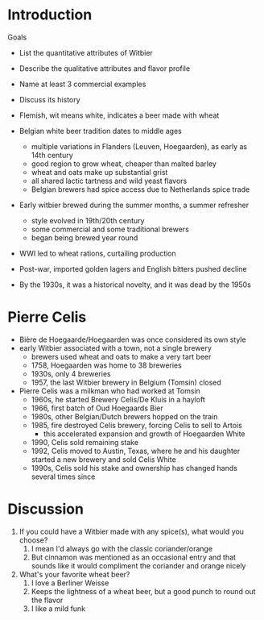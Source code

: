 # Introduction
Goals
* List the quantitative attributes of Witbier
* Describe the qualitative attributes and flavor profile
* Name at least 3 commercial examples
* Discuss its history

* Flemish, wit means white, indicates a beer made with wheat
* Belgian white beer tradition dates to middle ages
	* multiple variations in Flanders (Leuven, Hoegaarden), as early as 14th century
	* good region to grow wheat, cheaper than malted barley
	* wheat and oats make up substantial grist
	* all shared lactic tartness and wild yeast flavors
	* Belgian brewers had spice access due to Netherlands spice trade
* Early witbier brewed during the summer months, a summer refresher
	* style evolved in 19th/20th century
	* some commercial and some traditional brewers
	* began being brewed year round
* WWI led to wheat rations, curtailing production
* Post-war, imported golden lagers and English bitters pushed decline
* By the 1930s, it was a historical novelty, and it was dead by the 1950s

# Pierre Celis
* Bière de Hoegaarde/Hoegaarden was once considered its own style
* early Witbier associated with a town, not a single brewery
	* brewers used wheat and oats to make a very tart beer
	* 1758, Hoegaarden was home to 38 breweries
	* 1930s, only 4 breweries
	* 1957, the last Witbier brewery in Belgium (Tomsin) closed
* Pierre Celis was a milkman who had worked at Tomsin
	* 1960s, he started Brewery Celis/De Kluis in a hayloft
	* 1966, first batch of Oud Hoegaards Bier
	* 1980s, other Belgian/Dutch brewers hopped on the train
	* 1985, fire destroyed Celis brewery, forcing Celis to sell to Artois
		* this accelerated expansion and growth of Hoegaarden White
	* 1990, Celis sold remaining stake
	* 1992, Celis moved to Austin, Texas, where he and his daughter started a new brewery and sold Celis White
	* 1990s, Celis sold his stake and ownership has changed hands several times since


# Discussion
1. If you could have a Witbier made with any spice(s), what would you choose?
	1. I mean I'd always go with the classic coriander/orange
	2. But cinnamon was mentioned as an occasional entry and that sounds like it would compliment the coriander and orange nicely
2. What's your favorite wheat beer?
	1. I love a Berliner Weisse
	2. Keeps the lightness of a wheat beer, but a good punch to round out the flavor
	3. I like a mild funk